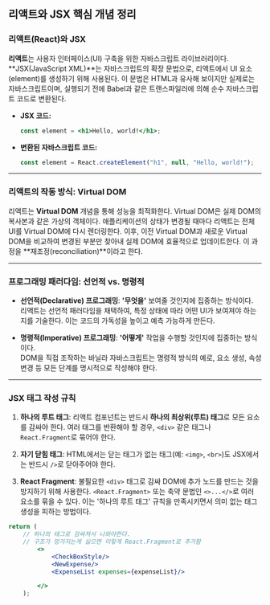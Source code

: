 ## 리액트와 JSX 핵심 개념 정리

### **리액트(React)와 JSX**

**리액트**는 사용자 인터페이스(UI) 구축을 위한 자바스크립트 라이브러리이다. \*\*JSX(JavaScript XML)\*\*는 자바스크립트의 확장 문법으로, 리액트에서 UI 요소(element)를 생성하기 위해 사용된다. 이 문법은 HTML과 유사해 보이지만 실제로는 자바스크립트이며, 실행되기 전에 Babel과 같은 트랜스파일러에 의해 순수 자바스크립트 코드로 변환된다.

  * **JSX 코드:**
    ```jsx
    const element = <h1>Hello, world!</h1>;
    ```
  * **변환된 자바스크립트 코드:**
    ```javascript
    const element = React.createElement("h1", null, "Hello, world!");
    ```

-----

### **리액트의 작동 방식: Virtual DOM**

리액트는 **Virtual DOM** 개념을 통해 성능을 최적화한다. Virtual DOM은 실제 DOM의 복사본과 같은 가상의 객체이다. 애플리케이션의 상태가 변경될 때마다 리액트는 전체 UI를 Virtual DOM에 다시 렌더링한다. 이후, 이전 Virtual DOM과 새로운 Virtual DOM을 비교하여 변경된 부분만 찾아내 실제 DOM에 효율적으로 업데이트한다. 이 과정을 \*\*재조정(reconciliation)\*\*이라고 한다.


-----

### **프로그래밍 패러다임: 선언적 vs. 명령적**

  * **선언적(Declarative) 프로그래밍**: **'무엇을'** 보여줄 것인지에 집중하는 방식이다. <br> 리액트는 선언적 패러다임을 채택하여, 특정 상태에 따라 어떤 UI가 보여져야 하는지를 기술한다. 이는 코드의 가독성을 높이고 예측 가능하게 만든다.

  * **명령적(Imperative) 프로그래밍**: **'어떻게'** 작업을 수행할 것인지에 집중하는 방식이다. <br>
  DOM을 직접 조작하는 바닐라 자바스크립트는 명령적 방식의 예로, 요소 생성, 속성 변경 등 모든 단계를 명시적으로 작성해야 한다.

-----

### **JSX 태그 작성 규칙**

1.  **하나의 루트 태그**: 리액트 컴포넌트는 반드시 **하나의 최상위(루트) 태그**로 모든 요소를 감싸야 한다. 여러 태그를 반환해야 할 경우, `<div>` 같은 태그나 `React.Fragment`로 묶어야 한다.




2.  **자기 닫힘 태그**: HTML에서는 닫는 태그가 없는 태그(예: `<img>`, `<br>`)도 JSX에서는 반드시 `/>`로 닫아주어야 한다.



3.  **React Fragment**: 불필요한 `<div>` 태그로 감싸 DOM에 추가 노드를 만드는 것을 방지하기 위해 사용한다. `<React.Fragment>` 또는 축약 문법인 `<>...</>`로 여러 요소를 묶을 수 있다. 이는 '하나의 루트 태그' 규칙을 만족시키면서 의미 없는 태그 생성을 피하는 방법이다.

```jsx
return (
    // 하나의 태그로 감싸져서 나와야한다.
    // 구조가 망가지는게 싫으면 이렇게 React.Fragment로 추가함
        <> 
            <CheckBoxStyle/>
            <NewExpense/>
            <ExpenseList expenses={expenseList}/>

        </>
    );
```
